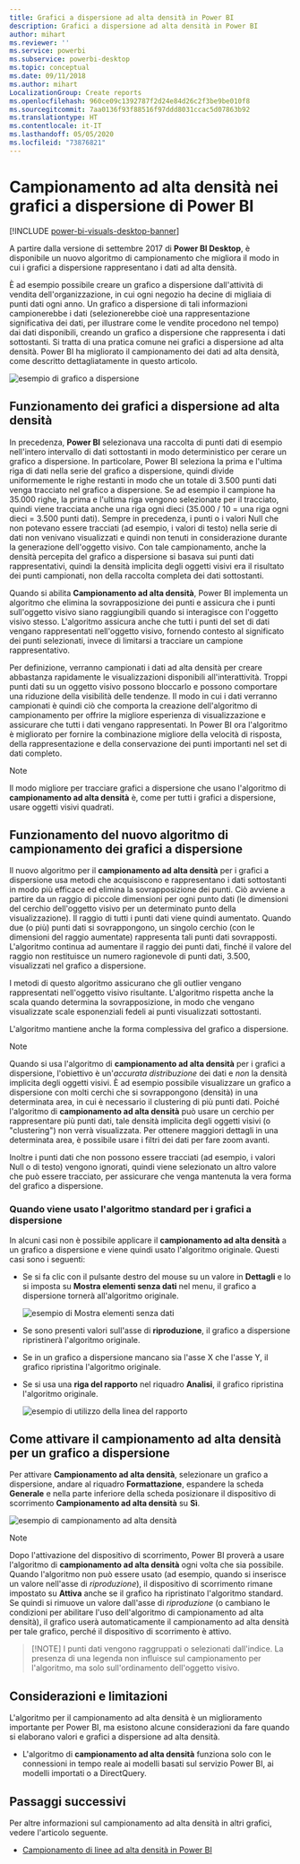 ```yaml
---
title: Grafici a dispersione ad alta densità in Power BI
description: Grafici a dispersione ad alta densità in Power BI
author: mihart
ms.reviewer: ''
ms.service: powerbi
ms.subservice: powerbi-desktop
ms.topic: conceptual
ms.date: 09/11/2018
ms.author: mihart
LocalizationGroup: Create reports
ms.openlocfilehash: 960ce09c1392787f2d24e84d26c2f3be9be010f8
ms.sourcegitcommit: 7aa0136f93f88516f97ddd8031ccac5d07863b92
ms.translationtype: HT
ms.contentlocale: it-IT
ms.lasthandoff: 05/05/2020
ms.locfileid: "73876821"
---
```

# <a name="high-density-sampling-in-power-bi-scatter-charts"></a>Campionamento ad alta densità nei grafici a dispersione di Power BI

[!INCLUDE [power-bi-visuals-desktop-banner](../includes/power-bi-visuals-desktop-banner.md)]

A partire dalla versione di settembre 2017 di **Power BI Desktop**, è disponibile un nuovo algoritmo di campionamento che migliora il modo in cui i grafici a dispersione rappresentano i dati ad alta densità.

È ad esempio possibile creare un grafico a dispersione dall'attività di vendita dell'organizzazione, in cui ogni negozio ha decine di migliaia di punti dati ogni anno. Un grafico a dispersione di tali informazioni campionerebbe i dati (selezionerebbe cioè una rappresentazione significativa dei dati, per illustrare come le vendite procedono nel tempo) dai dati disponibili, creando un grafico a dispersione che rappresenta i dati sottostanti. Si tratta di una pratica comune nei grafici a dispersione ad alta densità. Power BI ha migliorato il campionamento dei dati ad alta densità, come descritto dettagliatamente in questo articolo.

![esempio di grafico a dispersione](media/desktop-high-density-scatter-charts/high-density-scatter-charts-01.png)

## <a name="how-high-density-scatter-charts-work"></a>Funzionamento dei grafici a dispersione ad alta densità
In precedenza, **Power BI** selezionava una raccolta di punti dati di esempio nell'intero intervallo di dati sottostanti in modo deterministico per cerare un grafico a dispersione. In particolare, Power BI seleziona la prima e l'ultima riga di dati nella serie del grafico a dispersione, quindi divide uniformemente le righe restanti in modo che un totale di 3.500 punti dati venga tracciato nel grafico a dispersione. Se ad esempio il campione ha 35.000 righe, la prima e l'ultima riga vengono selezionate per il tracciato, quindi viene tracciata anche una riga ogni dieci (35.000 / 10 = una riga ogni dieci = 3.500 punti dati). Sempre in precedenza, i punti o i valori Null che non potevano essere tracciati (ad esempio, i valori di testo) nella serie di dati non venivano visualizzati e quindi non tenuti in considerazione durante la generazione dell'oggetto visivo. Con tale campionamento, anche la densità percepita del grafico a dispersione si basava sui punti dati rappresentativi, quindi la densità implicita degli oggetti visivi era il risultato dei punti campionati, non della raccolta completa dei dati sottostanti.

Quando si abilita **Campionamento ad alta densità**, Power BI implementa un algoritmo che elimina la sovrapposizione dei punti e assicura che i punti sull'oggetto visivo siano raggiungibili quando si interagisce con l'oggetto visivo stesso. L'algoritmo assicura anche che tutti i punti del set di dati vengano rappresentati nell'oggetto visivo, fornendo contesto al significato dei punti selezionati, invece di limitarsi a tracciare un campione rappresentativo.

Per definizione, verranno campionati i dati ad alta densità per creare abbastanza rapidamente le visualizzazioni disponibili all'interattività. Troppi punti dati su un oggetto visivo possono bloccarlo e possono comportare una riduzione della visibilità delle tendenze. Il modo in cui i dati verranno campionati è quindi ciò che comporta la creazione dell'algoritmo di campionamento per offrire la migliore esperienza di visualizzazione e assicurare che tutti i dati vengano rappresentati. In Power BI ora l'algoritmo è migliorato per fornire la combinazione migliore della velocità di risposta, della rappresentazione e della conservazione dei punti importanti nel set di dati completo.

> [!NOTE]
> Il modo migliore per tracciare grafici a dispersione che usano l'algoritmo di **campionamento ad alta densità** è, come per tutti i grafici a dispersione, usare oggetti visivi quadrati.
> 
> 

## <a name="how-the-new-scatter-chart-sampling-algorithm-works"></a>Funzionamento del nuovo algoritmo di campionamento dei grafici a dispersione
Il nuovo algoritmo per il **campionamento ad alta densità** per i grafici a dispersione usa metodi che acquisiscono e rappresentano i dati sottostanti in modo più efficace ed elimina la sovrapposizione dei punti. Ciò avviene a partire da un raggio di piccole dimensioni per ogni punto dati (le dimensioni del cerchio dell'oggetto visivo per un determinato punto della visualizzazione). Il raggio di tutti i punti dati viene quindi aumentato. Quando due (o più) punti dati si sovrappongono, un singolo cerchio (con le dimensioni del raggio aumentate) rappresenta tali punti dati sovrapposti. L'algoritmo continua ad aumentare il raggio dei punti dati, finché il valore del raggio non restituisce un numero ragionevole di punti dati, 3.500, visualizzati nel grafico a dispersione.

I metodi di questo algoritmo assicurano che gli outlier vengano rappresentati nell'oggetto visivo risultante. L'algoritmo rispetta anche la scala quando determina la sovrapposizione, in modo che vengano visualizzate scale esponenziali fedeli ai punti visualizzati sottostanti.

L'algoritmo mantiene anche la forma complessiva del grafico a dispersione.

> [!NOTE]
> Quando si usa l'algoritmo di **campionamento ad alta densità** per i grafici a dispersione, l'obiettivo è un'*accurata distribuzione* dei dati e *non* la densità implicita degli oggetti visivi. È ad esempio possibile visualizzare un grafico a dispersione con molti cerchi che si sovrappongono (densità) in una determinata area, in cui è necessario il clustering di più punti dati. Poiché l'algoritmo di **campionamento ad alta densità** può usare un cerchio per rappresentare più punti dati, tale densità implicita degli oggetti visivi (o "clustering") non verrà visualizzata. Per ottenere maggiori dettagli in una determinata area, è possibile usare i filtri dei dati per fare zoom avanti.
> 
> 

Inoltre i punti dati che non possono essere tracciati (ad esempio, i valori Null o di testo) vengono ignorati, quindi viene selezionato un altro valore che può essere tracciato, per assicurare che venga mantenuta la vera forma del grafico a dispersione.

### <a name="when-the-standard-algorithm-for-scatter-charts-is-used"></a>Quando viene usato l'algoritmo standard per i grafici a dispersione
In alcuni casi non è possibile applicare il **campionamento ad alta densità** a un grafico a dispersione e viene quindi usato l'algoritmo originale. Questi casi sono i seguenti:

* Se si fa clic con il pulsante destro del mouse su un valore in **Dettagli** e lo si imposta su **Mostra elementi senza dati** nel menu, il grafico a dispersione tornerà all'algoritmo originale.
  
  ![esempio di Mostra elementi senza dati](media/desktop-high-density-scatter-charts/high-density-scatter-charts-02.png)
* Se sono presenti valori sull'asse di **riproduzione**, il grafico a dispersione ripristinerà l'algoritmo originale.
* Se in un grafico a dispersione mancano sia l'asse X che l'asse Y, il grafico ripristina l'algoritmo originale.
* Se si usa una **riga del rapporto** nel riquadro **Analisi**, il grafico ripristina l'algoritmo originale.
  
  ![esempio di utilizzo della linea del rapporto](media/desktop-high-density-scatter-charts/high-density-scatter-charts-03.png)

## <a name="how-to-turn-on-high-density-sampling-for-a-scatter-chart"></a>Come attivare il campionamento ad alta densità per un grafico a dispersione
Per attivare **Campionamento ad alta densità**, selezionare un grafico a dispersione, andare al riquadro **Formattazione**, espandere la scheda **Generale** e nella parte inferiore della scheda posizionare il dispositivo di scorrimento **Campionamento ad alta densità** su **Sì**.

![esempio di campionamento ad alta densità](media/desktop-high-density-scatter-charts/high-density-scatter-charts-04.png)

> [!NOTE]
> Dopo l'attivazione del dispositivo di scorrimento, Power BI proverà a usare l'algoritmo di **campionamento ad alta densità** ogni volta che sia possibile. Quando l'algoritmo non può essere usato (ad esempio, quando si inserisce un valore nell'asse di *riproduzione*), il dispositivo di scorrimento rimane impostato su **Attiva** anche se il grafico ha ripristinato l'algoritmo standard. Se quindi si rimuove un valore dall'asse di *riproduzione* (o cambiano le condizioni per abilitare l'uso dell'algoritmo di campionamento ad alta densità), il grafico userà automaticamente il campionamento ad alta densità per tale grafico, perché il dispositivo di scorrimento è attivo.
> 

> 
> [!NOTE]
> I punti dati vengono raggruppati o selezionati dall'indice. La presenza di una legenda non influisce sul campionamento per l'algoritmo, ma solo sull'ordinamento dell'oggetto visivo.
> 
> 

## <a name="considerations-and-limitations"></a>Considerazioni e limitazioni
L'algoritmo per il campionamento ad alta densità è un miglioramento importante per Power BI, ma esistono alcune considerazioni da fare quando si elaborano valori e grafici a dispersione ad alta densità.

* L'algoritmo di **campionamento ad alta densità** funziona solo con le connessioni in tempo reale ai modelli basati sul servizio Power BI, ai modelli importati o a DirectQuery.

## <a name="next-steps"></a>Passaggi successivi
Per altre informazioni sul campionamento ad alta densità in altri grafici, vedere l'articolo seguente.

* [Campionamento di linee ad alta densità in Power BI](../desktop-high-density-sampling.md)

